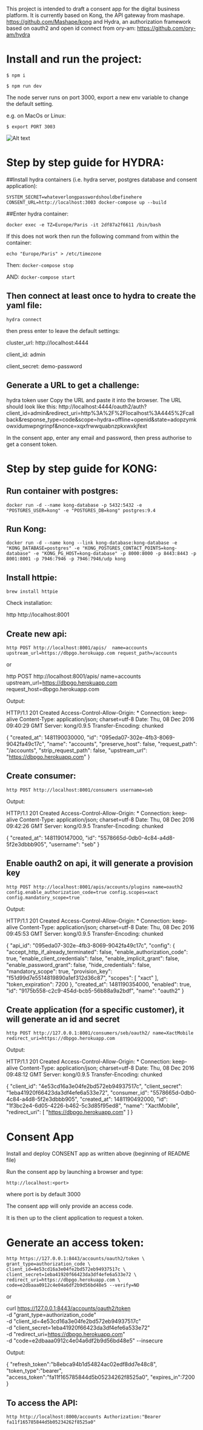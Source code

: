 This project is intended to draft a consent app for the digital business platform.
It is currently based on Kong, the API gateway from mashape. https://github.com/Mashape/kong
and Hydra, an authorization framework based on oauth2 and open id connect from ory-am: https://github.com/ory-am/hydra

# Install and run the project:

`$ npm i`

`$ npm run dev`

The node server runs on port 3000, export a new env variable to change the default setting.

e.g. on MacOs or Linux:

`$ export PORT 3003`

![Alt text](./screenshots/login.png?raw=true "Login screen")

# Step by step guide for HYDRA:

##Install hydra containers (i.e. hydra server, postgres database and consent application):

`SYSTEM_SECRET=whateverlongpasswordshouldbefinehere CONSENT_URL=http://localhost:3003 docker-compose up --build`

##Enter hydra container:

`docker exec -e TZ=Europe/Paris -it 2df87a2f6611 /bin/bash`

If this does not work then run the following command from within the container:

`echo "Europe/Paris" > /etc/timezone`

Then: `docker-compose stop`

AND: `docker-compose start`

## Then connect at least once to hydra to create the yaml file:
`hydra connect`

then press enter to leave the default settings:

cluster_url: http://localhost:4444

client_id: admin

client_secret: demo-password

## Generate a URL to get a challenge:
hydra token user
Copy the URL and paste it into the browser.
The URL should look like this:
http://localhost:4444/oauth2/auth?client_id=admin&redirect_uri=http%3A%2F%2Flocalhost%3A4445%2Fcallback&response_type=code&scope=hydra+offline+openid&state=adopzymkowxidumwpngrinpf&nonce=xqxfrwwquabnzpkxwxkjfext

In the consent app, enter any email and password, then press authorise to get a consent token.

# Step by step guide for KONG:

## Run container with postgres:

`docker run -d --name kong-database -p 5432:5432 -e "POSTGRES_USER=kong" -e "POSTGRES_DB=kong" postgres:9.4`

## Run Kong:

`docker run -d --name kong --link kong-database:kong-database -e "KONG_DATABASE=postgres" -e "KONG_POSTGRES_CONTACT_POINTS=kong-database" -e "KONG_PG_HOST=kong-database" -p 8000:8000 -p 8443:8443 -p 8001:8001 -p 7946:7946 -p 7946:7946/udp kong`

## Install httpie:

`brew install httpie`

Check installation:

http http://localhost:8001

## Create new api:

`http POST http://localhost:8001/apis/  name=accounts upstream_url=https://dbpgo.herokuapp.com request_path=/accounts`

or

http POST http://localhost:8001/apis/  name=accounts upstream_url=https://dbpgo.herokuapp.com request_host=dbpgo.herokuapp.com

Output:

HTTP/1.1 201 Created
Access-Control-Allow-Origin: *
Connection: keep-alive
Content-Type: application/json; charset=utf-8
Date: Thu, 08 Dec 2016 09:40:29 GMT
Server: kong/0.9.5
Transfer-Encoding: chunked

{
    "created_at": 1481190030000,
    "id": "095eda07-302e-4fb3-8069-9042fa49c17c",
    "name": "accounts",
    "preserve_host": false,
    "request_path": "/accounts",
    "strip_request_path": false,
    "upstream_url": "https://dbpgo.herokuapp.com"
}

## Create consumer:

`http POST http://localhost:8001/consumers username=seb`

Output:

HTTP/1.1 201 Created
Access-Control-Allow-Origin: *
Connection: keep-alive
Content-Type: application/json; charset=utf-8
Date: Thu, 08 Dec 2016 09:42:26 GMT
Server: kong/0.9.5
Transfer-Encoding: chunked

{
    "created_at": 1481190147000,
    "id": "5578665d-0db0-4c84-a4d8-5f2e3dbbb905",
    "username": "seb"
}

## Enable oauth2 on api, it will generate a provision key

`http POST http://localhost:8001/apis/accounts/plugins name=oauth2 config.enable_authorization_code=true config.scopes=xact config.mandatory_scope=true`

Output:

HTTP/1.1 201 Created
Access-Control-Allow-Origin: *
Connection: keep-alive
Content-Type: application/json; charset=utf-8
Date: Thu, 08 Dec 2016 09:45:53 GMT
Server: kong/0.9.5
Transfer-Encoding: chunked

{
    "api_id": "095eda07-302e-4fb3-8069-9042fa49c17c",
    "config": {
        "accept_http_if_already_terminated": false,
        "enable_authorization_code": true,
        "enable_client_credentials": false,
        "enable_implicit_grant": false,
        "enable_password_grant": false,
        "hide_credentials": false,
        "mandatory_scope": true,
        "provision_key": "f51d99d7e5514819890a1ef312d36c87",
        "scopes": [
            "xact"
        ],
        "token_expiration": 7200
    },
    "created_at": 1481190354000,
    "enabled": true,
    "id": "9175b558-c2c9-454d-bcb5-56b88a9a2bdf",
    "name": "oauth2"
}

## Create application (for a specific customer), it will generate an id and secret

`http POST http://127.0.0.1:8001/consumers/seb/oauth2/ name=XactMobile redirect_uri=https://dbpgo.herokuapp.com`

Output:

HTTP/1.1 201 Created
Access-Control-Allow-Origin: *
Connection: keep-alive
Content-Type: application/json; charset=utf-8
Date: Thu, 08 Dec 2016 09:48:12 GMT
Server: kong/0.9.5
Transfer-Encoding: chunked

{
    "client_id": "4e53cd16a3e04fe2bd572eb94937517c",
    "client_secret": "1eba41920f66423da3df4efe6a533e72",
    "consumer_id": "5578665d-0db0-4c84-a4d8-5f2e3dbbb905",
    "created_at": 1481190492000,
    "id": "1f3bc2e4-6d05-4226-b462-5c3d85f95ed8",
    "name": "XactMobile",
    "redirect_uri": [
        "https://dbpgo.herokuapp.com"
    ]
}

# Consent App

Install and deploy CONSENT app as written above (beginning of README file)

Run the consent app by launching a browser and type:

`http://localhost:<port>`

where port is by default 3000

The consent app will only provide an access code.

It is then up to the client application to request a token.

# Generate an access token:

`http https://127.0.0.1:8443/accounts/oauth2/token \
     grant_type=authorization_code \
     client_id=4e53cd16a3e04fe2bd572eb94937517c \
     client_secret=1eba41920f66423da3df4efe6a533e72 \
     redirect_uri=https://dbpgo.herokuapp.com \
     code=e2dbaaa0912c4e04a6df2b9d56bd48e5 --verify=NO`

or

curl https://127.0.0.1:8443/accounts/oauth2/token \
      -d "grant_type=authorization_code" \
      -d "client_id=4e53cd16a3e04fe2bd572eb94937517c" \
      -d "client_secret=1eba41920f66423da3df4efe6a533e72" \
      -d "redirect_uri=https://dbpgo.herokuapp.com" \
      -d "code=e2dbaaa0912c4e04a6df2b9d56bd48e5" --insecure

Output:

{
  "refresh_token":"b8ebca94b1d54824ac02edf8dd7e48c8",
  "token_type":"bearer",
  "access_token":"fa11f165785844d5b05234262f8525a0",
  "expires_in":7200
}

## To access the API:

`http http://localhost:8000/accounts Authorization:"Bearer fa11f165785844d5b05234262f8525a0"`
